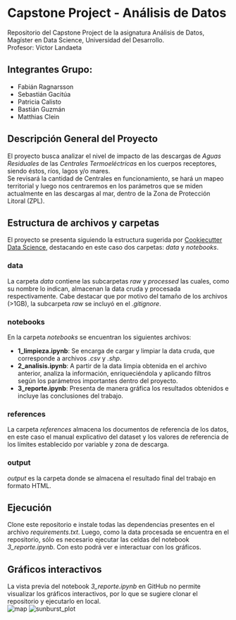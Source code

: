 # Capstone Project - Análisis de Datos
Repositorio del Capstone Project de la asignatura Análisis de Datos, Magíster en Data Science, Universidad del Desarrollo.\
Profesor: Víctor Landaeta
## Integrantes Grupo:
- Fabián Ragnarsson
- Sebastián Gacitúa
- Patricia Calisto
- Bastián Guzmán
- Matthias Clein
## Descripción General del Proyecto
El proyecto busca analizar el nivel de impacto de las descargas de *Aguas Residuales* de las *Centrales Termoeléctricas* en los cuerpos receptores, siendo éstos, ríos, lagos y/o mares.\
Se revisará la cantidad de Centrales en funcionamiento, se hará un mapeo territorial y luego nos centraremos en los parámetros que se miden actualmente en las descargas al mar, dentro de la Zona de Protección Litoral (ZPL).
## Estructura de archivos y carpetas 
El proyecto se presenta siguiendo la estructura sugerida por [Cookiecutter Data Science](https://drivendata.github.io/cookiecutter-data-science/), destacando en este caso dos carpetas: *data* y *notebooks*.
### data
La carpeta *data* contiene las subcarpetas *raw* y *processed* las cuales, como su nombre lo indican, almacenan la data cruda y procesada respectivamente. Cabe destacar que por motivo del tamaño de los archivos (>1GB), la subcarpeta *raw* se incluyó en el *.gitignore*.
### notebooks
En la carpeta *notebooks* se encuentran los siguientes archivos:
- **1_limpieza.ipynb**: Se encarga de cargar y limpiar la data cruda, que corresponde a archivos *.csv* y *.shp*.
- **2_analisis.ipynb**: A partir de la data limpia obtenida en el archivo anterior, analiza la información, enriqueciéndola y aplicando filtros según los parámetros importantes dentro del proyecto.
- **3_reporte.ipynb**: Presenta de manera gráfica los resultados obtenidos e incluye las conclusiones del trabajo.
### references
La carpeta *references* almacena los documentos de referencia de los datos, en este caso el manual explicativo del dataset y los valores de referencia de los límites establecido por variable y zona de descarga.
### output
*output* es la carpeta donde se almacena el resultado final del trabajo en formato HTML.
## Ejecución
Clone este repositorio e instale todas las dependencias presentes en el archivo *requirements.txt*. Luego, como la data procesada se encuentra en el repositorio, sólo es necesario ejecutar las celdas del notebook *3_reporte.ipynb*. Con esto podrá ver e interactuar con los gráficos.
## Gráficos interactivos
La vista previa del notebook *3_reporte.ipynb* en GitHub no permite visualizar los gráficos interactivos, por lo que se sugiere clonar el repositorio y ejecutarlo en local.\
![map](../main/img/mapa.png)
![sunburst_plot](../main/img/sunburst_plot.png)
